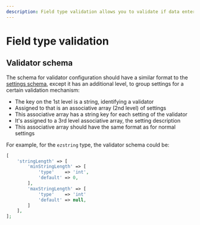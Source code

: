```yaml
---
description: Field type validation allows you to validate if data entered stored in the field conforms to the schema.
---
```


# Field type validation

## Validator schema

The schema for validator configuration should have a similar format to the [settings schema](type_and_value.md#field-type-settings),
except it has an additional level, to group settings for a certain validation mechanism:

- The key on the 1st level is a string, identifying a validator
- Assigned to that is an associative array (2nd level) of settings
- This associative array has a string key for each setting of the validator
- It's assigned to a 3rd level associative array, the setting description
- This associative array should have the same format as for normal settings

For example, for the `ezstring` type, the validator schema could be:

``` php
[
    'stringLength' => [
        'minStringLength' => [
            'type'    => 'int',
            'default' => 0,
        ],
        'maxStringLength' => [
            'type'    => 'int'
            'default' => null,
        ]
    ],
];
```
